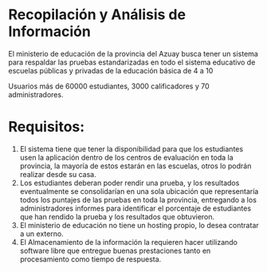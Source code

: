 # Recopilación y Análisis de Información 

El ministerio de educación de la provincia del Azuay busca tener un sistema para respaldar las pruebas estandarizadas en todo el sistema educativo de escuelas públicas y privadas de la educación básica de 4 a 10   

Usuarios más de 60000 estudiantes, 3000 calificadores y 70 administradores. 

# Requisitos:  

1. El sistema tiene que tener la disponibilidad para que los estudiantes usen la aplicación dentro de los centros de evaluación en toda la provincia, la mayoría de estos estarán en las escuelas, otros lo podrán realizar desde su casa.
2. Los estudiantes deberan poder rendir una prueba, y los resultados eventualmente se consolidarían en una sola ubicación que representaría todos los puntajes de las pruebas en toda la provincia, entregando a los administradores informes para identificar el porcentaje de estudiantes que han rendido la prueba y los resultados que obtuvieron. 
3. El ministerio de educación no tiene un hosting propio, lo desea contratar a un externo. 
4. El Almacenamiento de la información la requieren hacer utilizando software libre que entregue buenas prestaciones tanto en procesamiento como tiempo de respuesta. 
